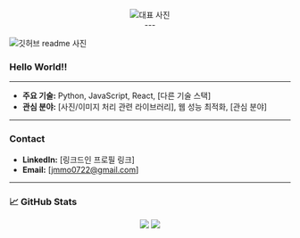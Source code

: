 <p align="center">
  <img src="https://github.com/user-attachments/assets/530a8f23-937b-4d71-864c-aaa55a3b7bc1" alt="대표 사진">
  <br/>
---
  
![깃허브 readme 사진](https://github.com/user-attachments/assets/8ce3c504-f4c8-4e33-9557-14b158436047)

### Hello World!!


---

* **주요 기술:** Python, JavaScript, React, [다른 기술 스택]
* **관심 분야:** [사진/이미지 처리 관련 라이브러리], 웹 성능 최적화, [관심 분야]

---


### Contact
* **LinkedIn:** [링크드인 프로필 링크]
* **Email:** [jmmo0722@gmail.com]

---

### 📈 GitHub Stats

<p align="center">
  <img src="https://github-readme-stats.vercel.app/api?username=YOUR-USERNAME&show_icons=true&theme=buefy&hide_title=true&hide_border=true">
  <img src="https://github-readme-streak-stats.herokuapp.com/?user=YOUR-USERNAME&theme=buefy&hide_title=true&hide_border=true">
</p>
